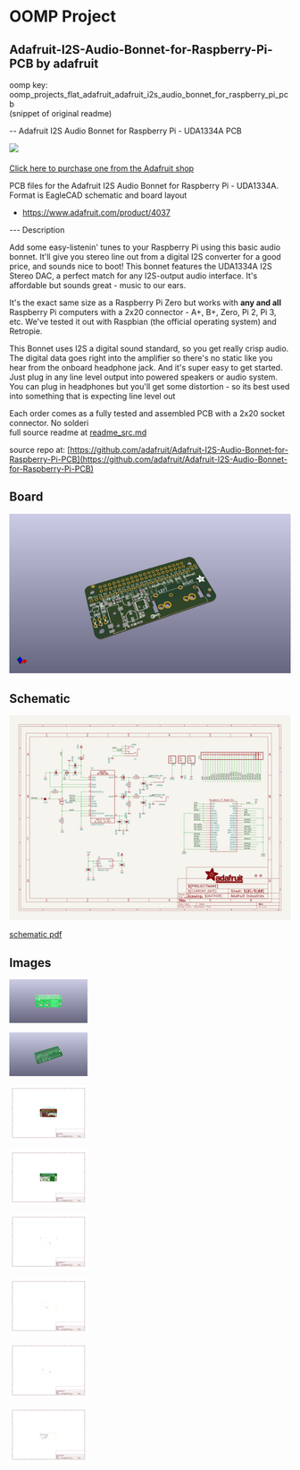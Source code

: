 # OOMP Project  
## Adafruit-I2S-Audio-Bonnet-for-Raspberry-Pi-PCB  by adafruit  
  
oomp key: oomp_projects_flat_adafruit_adafruit_i2s_audio_bonnet_for_raspberry_pi_pcb  
(snippet of original readme)  
  
-- Adafruit I2S Audio Bonnet for Raspberry Pi - UDA1334A PCB  
  
<a href="http://www.adafruit.com/products/4037"><img src="assets/4037.jpg?raw=true" width="500px"><br/>  
Click here to purchase one from the Adafruit shop</a>  
  
PCB files for the Adafruit I2S Audio Bonnet for Raspberry Pi - UDA1334A. Format is EagleCAD schematic and board layout  
* https://www.adafruit.com/product/4037  
  
--- Description  
  
Add some easy-listenin' tunes to your Raspberry Pi using this basic audio bonnet. It'll give you stereo line out from a digital I2S converter for a good price, and sounds nice to boot! This bonnet features the UDA1334A I2S Stereo DAC, a perfect match for any I2S-output audio interface. It's affordable but sounds great - music to our ears.  
  
It's the exact same size as a Raspberry Pi Zero but works with **any and all** Raspberry Pi computers with a 2x20 connector - A+, B+, Zero, Pi 2, Pi 3, etc. We've tested it out with Raspbian (the official operating system) and Retropie.  
  
This Bonnet uses I2S a digital sound standard, so you get really crisp audio. The digital data goes right into the amplifier so there's no static like you hear from the onboard headphone jack. And it's super easy to get started. Just plug in any line level output into powered speakers or audio system. You can plug in headphones but you'll get some distortion - so its best used into something that is expecting line level out  
  
Each order comes as a fully tested and assembled PCB with a 2x20 socket connector. No solderi  
  full source readme at [readme_src.md](readme_src.md)  
  
source repo at: [https://github.com/adafruit/Adafruit-I2S-Audio-Bonnet-for-Raspberry-Pi-PCB](https://github.com/adafruit/Adafruit-I2S-Audio-Bonnet-for-Raspberry-Pi-PCB)  
## Board  
  
[![working_3d.png](working_3d_600.png)](working_3d.png)  
## Schematic  
  
[![working_schematic.png](working_schematic_600.png)](working_schematic.png)  
  
[schematic pdf](working_schematic.pdf)  
## Images  
  
[![working_3D_bottom.png](working_3D_bottom_140.png)](working_3D_bottom.png)  
  
[![working_3D_top.png](working_3D_top_140.png)](working_3D_top.png)  
  
[![working_assembly_page_01.png](working_assembly_page_01_140.png)](working_assembly_page_01.png)  
  
[![working_assembly_page_02.png](working_assembly_page_02_140.png)](working_assembly_page_02.png)  
  
[![working_assembly_page_03.png](working_assembly_page_03_140.png)](working_assembly_page_03.png)  
  
[![working_assembly_page_04.png](working_assembly_page_04_140.png)](working_assembly_page_04.png)  
  
[![working_assembly_page_05.png](working_assembly_page_05_140.png)](working_assembly_page_05.png)  
  
[![working_assembly_page_06.png](working_assembly_page_06_140.png)](working_assembly_page_06.png)  
